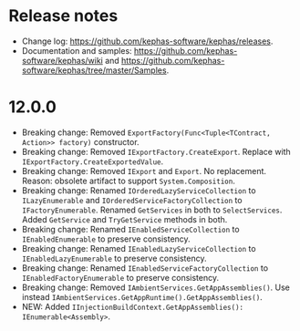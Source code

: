 ﻿# Release notes

* Change log: https://github.com/kephas-software/kephas/releases.
* Documentation and samples: https://github.com/kephas-software/kephas/wiki and https://github.com/kephas-software/kephas/tree/master/Samples.

# 12.0.0

* Breaking change: Removed ```ExportFactory(Func<Tuple<TContract, Action>> factory)``` constructor.
* Breaking change: Removed ```IExportFactory.CreateExport```. Replace with ```IExportFactory.CreateExportedValue```.
* Breaking change: Removed ```IExport``` and ```Export```. No replacement. Reason: obsolete artifact to support ``System.Composition``.
* Breaking change: Renamed ``IOrderedLazyServiceCollection`` to ``ILazyEnumerable`` and ``IOrderedServiceFactoryCollection`` to ``IFactoryEnumerable``. Renamed ``GetServices`` in both to ``SelectServices``. Added ``GetService`` and ``TryGetService`` methods in both.
* Breaking change: Renamed ``IEnabledServiceCollection`` to ``IEnabledEnumerable`` to preserve consistency.
* Breaking change: Renamed ``IEnabledLazyServiceCollection`` to ``IEnabledLazyEnumerable`` to preserve consistency.
* Breaking change: Renamed ``IEnabledServiceFactoryCollection`` to ``IEnabledFactoryEnumerable`` to preserve consistency.
* Breaking change: Removed ``IAmbientServices.GetAppAssemblies()``. Use instead ``IAmbientServices.GetAppRuntime().GetAppAssemblies()``.
* NEW: Added ``IInjectionBuildContext.GetAppAssemblies(): IEnumerable<Assembly>``.


